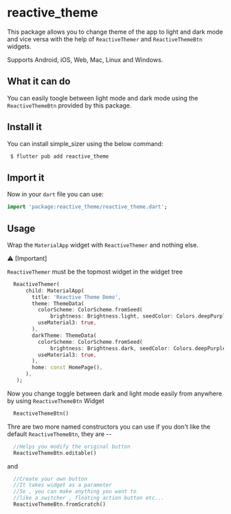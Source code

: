 # reactive_theme

This package allows you to change theme of the app to light and dark mode and vice versa
with the help of `ReactiveThemer` and `ReactiveThemeBtn` widgets.

Supports Android, iOS, Web, Mac, Linux and Windows.

## What it can do

You can easily toogle between light mode and dark mode using the `ReactiveThemeBtn` provided by
this package.

<!-- add gif here -->

## Install it

You can install simple_sizer using the below command:

```css
 $ flutter pub add reactive_theme
```

## Import it

Now in your `dart` file you can use:

```dart
import 'package:reactive_theme/reactive_theme.dart';
```

## Usage

Wrap the `MaterialApp` widget with `ReactiveThemer` and nothing else.

⚠️ [Important]

`ReactiveThemer` must be the topmost widget in the widget tree

```dart
  ReactiveThemer(
      child: MaterialApp(
        title: 'Reactive Theme Demo',
        theme: ThemeData(
          colorScheme: ColorScheme.fromSeed(
              brightness: Brightness.light, seedColor: Colors.deepPurple),
          useMaterial3: true,
        ),
        darkTheme: ThemeData(
          colorScheme: ColorScheme.fromSeed(
              brightness: Brightness.dark, seedColor: Colors.deepPurple),
          useMaterial3: true,
        ),
        home: const HomePage(),
      ),
   );
```

Now you change toggle between dark and light mode easily from anywhere by using
`ReactiveThemeBtn` Widget

```dart
  ReactiveThemeBtn()
```

Thre are two more named constructors you can use if you don't like the default
`ReactiveThemeBtn`, they are --

```dart
  //Helps you modify the original button
  ReactiveThemeBtn.editable()
```

and

```dart
  //Create your own button
  //It takes widget as a parameter
  //So , you can make anything you want to
  //like a switcher , floating action button etc...
  ReactiveThemeBtn.fromScratch()
```
